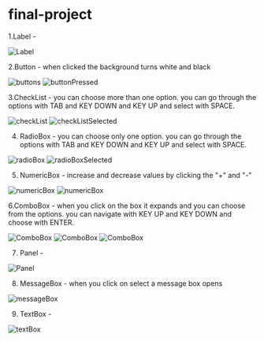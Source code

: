 # final-project

1.Label - 

![Label](../master/images/label.png)

2.Button - when clicked the background turns white and black

![buttons](../master/images/buttons.png)
![buttonPressed](../master/images/buttonPressed.png)

3.CheckList - you can choose more than one option. you can go through the options with TAB and KEY DOWN and KEY UP and select with SPACE. 

![checkList](../master/images/checkList.png)
![checkListSelected](../master/images/checkListSelected.png)

4. RadioBox - you can choose only one option. you can go through the options with TAB and KEY DOWN and KEY UP and select with SPACE.

![radioBox](../master/images/radioBox.png)
![radioBoxSelected](../master/images/radioBoxSelected.png)

5. NumericBox - increase and decrease values by clicking the "+" and "-"

![numericBox](../master/images/numericBox.png)
![numericBox](../master/images/numericBoxSelected.png)

6.ComboBox - when you click on the box it expands and you can choose from the options. you can navigate with KEY UP and KEY DOWN and choose with ENTER.

![ComboBox](../master/images/comboBox.png)
![ComboBox](../master/images/comboBoxSelected.png)
![ComboBox](../master/images/comboBoxSelected2.png)

7. Panel - 

![Panel](../master/images/Panel.png)

8. MessageBox - when you click on select a message box opens 

![messageBox](../master/images/messageBox.png)

9. TextBox - 

![textBox](../master/images/textBox.png)





